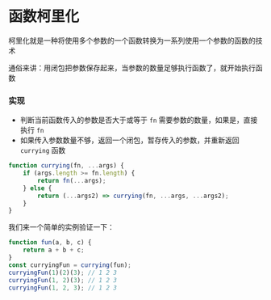 # 函数柯里化

柯里化就是一种将使用多个参数的一个函数转换为一系列使用一个参数的函数的技术

通俗来讲：用闭包把参数保存起来，当参数的数量足够执行函数了，就开始执行函数

### 实现

-   判断当前函数传入的参数是否大于或等于 `fn` 需要参数的数量，如果是，直接执行 `fn`
-   如果传入参数数量不够，返回一个闭包，暂存传入的参数，并重新返回 ` currying` 函数

```javascript
function currying(fn, ...args) {
    if (args.length >= fn.length) {
        return fn(...args);
    } else {
        return (...args2) => currying(fn, ...args, ...args2);
    }
}
```

我们来一个简单的实例验证一下：

```javascript
function fun(a, b, c) {
    return a + b + c;
}
const curryingFun = currying(fun);
curryingFun(1)(2)(3); // 1 2 3
curryingFun(1, 2)(3); // 1 2 3
curryingFun(1, 2, 3); // 1 2 3
```
